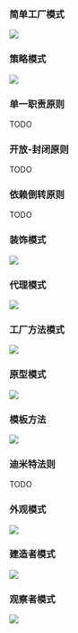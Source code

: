 
### 简单工厂模式

![](https://raw.githubusercontent.com/xinghalo/DesignPattern/master/01-简单工厂模式/简单工厂.png)


### 策略模式

![](https://raw.githubusercontent.com/xinghalo/DesignPattern/master/02-策略模式/策略模式.png)


### 单一职责原则

TODO

### 开放-封闭原则

TODO

### 依赖倒转原则

TODO

### 装饰模式

![](https://raw.githubusercontent.com/xinghalo/DesignPattern/master/06-装饰模式/装饰模式.png)

### 代理模式

![](https://raw.githubusercontent.com/xinghalo/DesignPattern/master/07-代理模式/代理模式.png)

### 工厂方法模式

![](https://raw.githubusercontent.com/xinghalo/DesignPattern/master/08-工厂方法模式/工厂方法.png)

### 原型模式

![](https://raw.githubusercontent.com/xinghalo/DesignPattern/master/09-原型模式/原型模式.png)

### 模板方法

![](https://raw.githubusercontent.com/xinghalo/DesignPattern/master/10-模板方法/模板方法.png)

### 迪米特法则

TODO

### 外观模式

![](https://raw.githubusercontent.com/xinghalo/DesignPattern/master/12-外观模式/外观模式.png)

### 建造者模式

![](https://raw.githubusercontent.com/xinghalo/DesignPattern/master/13-建造者模式/建造者模式.png)

### 观察者模式

![](https://raw.githubusercontent.com/xinghalo/DesignPattern/master/14-观察者模式/观察者模式.png)